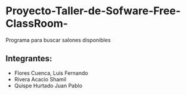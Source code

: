 # Proyecto-Taller-de-Sofware-Free-ClassRoom-

Programa para buscar salones disponibles

## Integrantes:
* Flores Cuenca, Luis Fernando
* Rivera Acacio Shamil
* Quispe Hurtado Juan Pablo